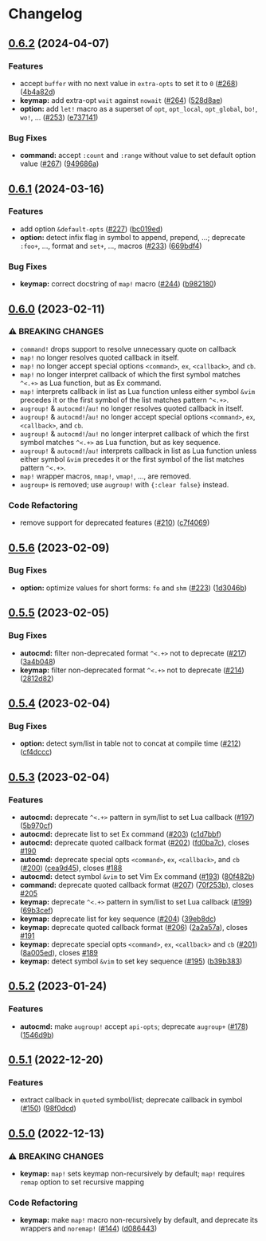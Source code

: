 # Changelog

## [0.6.2](https://github.com/aileot/nvim-laurel/compare/v0.6.1...v0.6.2) (2024-04-07)


### Features

* accept `buffer` with no next value in `extra-opts` to set it to `0` ([#268](https://github.com/aileot/nvim-laurel/issues/268)) ([4b4a82d](https://github.com/aileot/nvim-laurel/commit/4b4a82dcb6d1fc780cb18f2fa8c5ec1795066bb0))
* **keymap:** add extra-opt `wait` against `nowait` ([#264](https://github.com/aileot/nvim-laurel/issues/264)) ([528d8ae](https://github.com/aileot/nvim-laurel/commit/528d8ae45c061431275645bcd61aa3ea6be5d996))
* **option:** add `let!` macro as a superset of `opt`, `opt_local`, `opt_global`, `bo!`, `wo!`, ... ([#253](https://github.com/aileot/nvim-laurel/issues/253)) ([e737141](https://github.com/aileot/nvim-laurel/commit/e737141bf6c35eeec6f40d0dd0c29652a42bd977))


### Bug Fixes

* **command:** accept `:count` and `:range` without value to set default option value  ([#267](https://github.com/aileot/nvim-laurel/issues/267)) ([949686a](https://github.com/aileot/nvim-laurel/commit/949686ab3bac18e410ba2bd4cd45215e0ebf8ae5))

## [0.6.1](https://github.com/aileot/nvim-laurel/compare/v0.6.0...v0.6.1) (2024-03-16)


### Features

* add option `&default-opts` ([#227](https://github.com/aileot/nvim-laurel/issues/227)) ([bc019ed](https://github.com/aileot/nvim-laurel/commit/bc019edcf3bf69339ced1214ed0a43c4b9219ff1))
* **option:** detect infix flag in symbol to append, prepend, ...; deprecate `:foo+`, ..., format and `set+`, ..., macros ([#233](https://github.com/aileot/nvim-laurel/issues/233)) ([669bdf4](https://github.com/aileot/nvim-laurel/commit/669bdf4ed5d4503f3eb40f28024f2ebbaa4547df))


### Bug Fixes

* **keymap:** correct docstring of `map!` macro ([#244](https://github.com/aileot/nvim-laurel/issues/244)) ([b982180](https://github.com/aileot/nvim-laurel/commit/b982180a285b001fd5324c739b6be7b72e28988a))

## [0.6.0](https://github.com/aileot/nvim-laurel/compare/v0.5.6...v0.6.0) (2023-02-11)


### ⚠ BREAKING CHANGES

* `command!` drops support to resolve unnecessary quote on callback
* `map!` no longer resolves quoted callback in itself.
* `map!` no longer accept special options `<command>`, `ex`, `<callback>`, and `cb`.
* `map!` no longer interpret callback of which the first symbol matches `^<.+>` as Lua function, but as Ex command.
* `map!` interprets callback in list as Lua function unless either symbol `&vim` precedes it or the first symbol of the list matches pattern `^<.+>`.
* `augroup!` & `autocmd!`/`au!` no longer resolves quoted callback in itself.
* `augroup!` & `autocmd!`/`au!` no longer accept special options `<command>`, `ex`, `<callback>`, and `cb`.
* `augroup!` & `autocmd!`/`au!` no longer interpret callback of which the first symbol matches `^<.+>` as Lua function, but as key sequence.
* `augroup!` & `autocmd!`/`au!` interprets callback in list as Lua function unless either symbol `&vim` precedes it or the first symbol of the list matches pattern `^<.+>`.
* `map!` wrapper macros, `nmap!`, `vmap!`, ..., are removed.
* `augroup+` is removed; use `augroup!` with `{:clear false}` instead.
  
### Code Refactoring

* remove support for deprecated features ([#210](https://github.com/aileot/nvim-laurel/issues/210)) ([c7f4069](https://github.com/aileot/nvim-laurel/commit/c7f4069faed58d7021c0a3533c219ba22d7cb9d7))

## [0.5.6](https://github.com/aileot/nvim-laurel/compare/v0.5.5...v0.5.6) (2023-02-09)


### Bug Fixes

* **option:** optimize values for short forms: `fo` and `shm` ([#223](https://github.com/aileot/nvim-laurel/issues/223)) ([1d3046b](https://github.com/aileot/nvim-laurel/commit/1d3046b3ec4d127febe289f9495ee9853566be65))

## [0.5.5](https://github.com/aileot/nvim-laurel/compare/v0.5.4...v0.5.5) (2023-02-05)


### Bug Fixes

* **autocmd:** filter non-deprecated format `^<.+>` not to deprecate ([#217](https://github.com/aileot/nvim-laurel/issues/217)) ([3a4b048](https://github.com/aileot/nvim-laurel/commit/3a4b048431973eee207072c3ad98d20184710903))
* **keymap:** filter non-deprecated format `^<.+>` not to deprecate ([#214](https://github.com/aileot/nvim-laurel/issues/214)) ([2812d82](https://github.com/aileot/nvim-laurel/commit/2812d82abc2a58201c67e3a7007dd9417faa6274))

## [0.5.4](https://github.com/aileot/nvim-laurel/compare/v0.5.3...v0.5.4) (2023-02-04)


### Bug Fixes

* **option:** detect sym/list in table not to concat at compile time ([#212](https://github.com/aileot/nvim-laurel/issues/212)) ([cf4dccc](https://github.com/aileot/nvim-laurel/commit/cf4dcccfdbdd885b0348b901964da528e3215ecd))

## [0.5.3](https://github.com/aileot/nvim-laurel/compare/v0.5.2...v0.5.3) (2023-02-04)


### Features

* **autocmd:** deprecate `^<.+>` pattern in sym/list to set Lua callback ([#197](https://github.com/aileot/nvim-laurel/issues/197)) ([5b970cf](https://github.com/aileot/nvim-laurel/commit/5b970cfa2c380e61268eaefd99349116aae8e549))
* **autocmd:** deprecate list to set Ex command ([#203](https://github.com/aileot/nvim-laurel/issues/203)) ([c1d7bbf](https://github.com/aileot/nvim-laurel/commit/c1d7bbf60d69435e51d1705a77f66682e0908836))
* **autocmd:** deprecate quoted callback format ([#202](https://github.com/aileot/nvim-laurel/issues/202)) ([fd0ba7c](https://github.com/aileot/nvim-laurel/commit/fd0ba7c582d52e23b3a9e00f7c4309d60464b705)), closes [#190](https://github.com/aileot/nvim-laurel/issues/190)
* **autocmd:** deprecate special opts `<command>`, `ex`, `<callback>`, and `cb` ([#200](https://github.com/aileot/nvim-laurel/issues/200)) ([cea9d45](https://github.com/aileot/nvim-laurel/commit/cea9d459b4083053b1ba0d259ff84928c2d36d57)), closes [#188](https://github.com/aileot/nvim-laurel/issues/188)
* **autocmd:** detect symbol `&vim` to set Vim Ex command ([#193](https://github.com/aileot/nvim-laurel/issues/193)) ([80f482b](https://github.com/aileot/nvim-laurel/commit/80f482b9e334ed90f8bd8d3c4584e4e1890a7006))
* **command:** deprecate quoted callback format ([#207](https://github.com/aileot/nvim-laurel/issues/207)) ([70f253b](https://github.com/aileot/nvim-laurel/commit/70f253b10e04e7efbaf6f3ee1c04415c23e02031)), closes [#205](https://github.com/aileot/nvim-laurel/issues/205)
* **keymap:** deprecate `^<.+>` pattern in sym/list to set Lua callback ([#199](https://github.com/aileot/nvim-laurel/issues/199)) ([69b3cef](https://github.com/aileot/nvim-laurel/commit/69b3cefa126a4366b04dee39f33888dfa7dd9d9a))
* **keymap:** deprecate list for key sequence ([#204](https://github.com/aileot/nvim-laurel/issues/204)) ([39eb8dc](https://github.com/aileot/nvim-laurel/commit/39eb8dc05b487634124309239a02f2324a66e908))
* **keymap:** deprecate quoted callback format ([#206](https://github.com/aileot/nvim-laurel/issues/206)) ([2a2a57a](https://github.com/aileot/nvim-laurel/commit/2a2a57a45ac5895c37e2dcf7a117ff31bcf25494)), closes [#191](https://github.com/aileot/nvim-laurel/issues/191)
* **keymap:** deprecate special opts `<command>`, `ex`, `<callback>` and `cb` ([#201](https://github.com/aileot/nvim-laurel/issues/201)) ([8a005ed](https://github.com/aileot/nvim-laurel/commit/8a005edf32938f4e296584f87cf76115ab5c4107)), closes [#189](https://github.com/aileot/nvim-laurel/issues/189)
* **keymap:** detect symbol `&vim` to set key sequence ([#195](https://github.com/aileot/nvim-laurel/issues/195)) ([b39b383](https://github.com/aileot/nvim-laurel/commit/b39b3832f36fce592ae05d641dc9c63c161c0646))

## [0.5.2](https://github.com/aileot/nvim-laurel/compare/v0.5.1...v0.5.2) (2023-01-24)


### Features

* **autocmd:** make `augroup!` accept `api-opts`; deprecate `augroup+` ([#178](https://github.com/aileot/nvim-laurel/issues/178)) ([1546d9b](https://github.com/aileot/nvim-laurel/commit/1546d9b3c0064ae1ec560b0d5d7168d7cc8ca1ba))

## [0.5.1](https://github.com/aileot/nvim-laurel/compare/v0.5.0...v0.5.1) (2022-12-20)


### Features

* extract callback in `quote`d symbol/list; deprecate callback in symbol ([#150](https://github.com/aileot/nvim-laurel/issues/150)) ([98f0dcd](https://github.com/aileot/nvim-laurel/commit/98f0dcdf07c9c762e3d7796bfbbc5c938ad1c0f3))

## [0.5.0](https://github.com/aileot/nvim-laurel/compare/v0.4.1...v0.5.0) (2022-12-13)


### ⚠ BREAKING CHANGES

* **keymap:** `map!` sets keymap non-recursively by default; `map!` requires `remap` option to set recursive mapping

### Code Refactoring

* **keymap:** make `map!` macro non-recursively by default, and deprecate its wrappers and `noremap!` ([#144](https://github.com/aileot/nvim-laurel/issues/144)) ([d086443](https://github.com/aileot/nvim-laurel/commit/d0864431dee8bbaf460b1ae0ba752e9373fcf9be))
